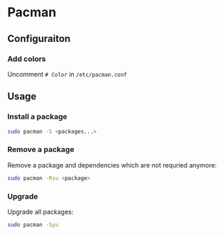 # Pacman

## Configuraiton

### Add colors

Uncomment `# Color` in `/etc/pacman.conf`


## Usage

### Install a package

```sh
sudo pacman -S <packages...>
```

### Remove a package

Remove a package and dependencies which are not requried anymore:
```sh
sudo pacman -Rsu <package>
```

### Upgrade

Upgrade all packages:
```sh
sudo pacman -Syu
```
